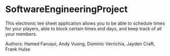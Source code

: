 # SoftwareEngineeringProject
This electronic tee sheet application allows you to be able to schedule times for your players, able to block certain times and days, and keep track of all your members.

Authors: Hamed Faruqui, Andy Vuong, Dominic Verrichia, Jayden Craft, Frank Hulse
